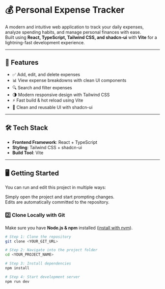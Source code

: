 # 💰 Personal Expense Tracker

A modern and intuitive web application to track your daily expenses, analyze spending habits, and manage personal finances with ease.  
Built using **React, TypeScript, Tailwind CSS, and shadcn-ui** with **Vite** for a lightning-fast development experience.  


---

## 🚀 Features

- ✅ Add, edit, and delete expenses  
- 📊 View expense breakdowns with clean UI components  
- 🔍 Search and filter expenses  
- 🌗 Modern responsive design with Tailwind CSS  
- ⚡ Fast build & hot reload using Vite  
- 🎨 Clean and reusable UI with shadcn-ui  

---

## 🛠️ Tech Stack

- **Frontend Framework**: React + TypeScript  
- **Styling**: Tailwind CSS + shadcn-ui  
- **Build Tool**: Vite  

---

## 🖥️ Getting Started

You can run and edit this project in multiple ways:

Simply open the project and start prompting changes.  
Edits are automatically committed to the repository.

### 2️⃣ Clone Locally with Git

Make sure you have **Node.js & npm** installed ([install with nvm](https://github.com/nvm-sh/nvm#installing-and-updating)).

```sh
# Step 1: Clone the repository
git clone <YOUR_GIT_URL>

# Step 2: Navigate into the project folder
cd <YOUR_PROJECT_NAME>

# Step 3: Install dependencies
npm install

# Step 4: Start development server
npm run dev
